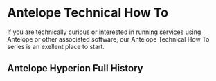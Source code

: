 # Antelope Technical How To
If you are technically curious or interested in running services using Antelope or other associated software, our Antelope Technical How To series is an exellent place to start.

## Antelope Hyperion Full History
